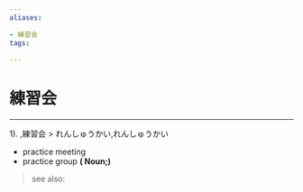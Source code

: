 ```yaml
---
aliases:
    
- 練習会
tags:
    
---
```


# 練習会
---
1).
,練習会 > れんしゅうかい,れんしゅうかい

- practice meeting
- practice group
**( Noun;)**
> see also: 
            